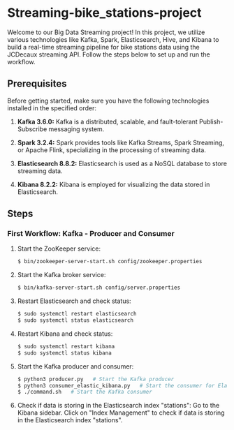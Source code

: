 # Streaming-bike_stations-project

Welcome to our Big Data Streaming project! In this project, we utilize various technologies like Kafka, Spark, Elasticsearch, Hive, and Kibana to build a real-time streaming pipeline for bike stations data using the JCDecaux streaming API. Follow the steps below to set up and run the workflow.

## Prerequisites

Before getting started, make sure you have the following technologies installed in the specified order:

1. **Kafka 3.6.0:** Kafka is a distributed, scalable, and fault-tolerant Publish-Subscribe messaging system.

2. **Spark 3.2.4:** Spark provides tools like Kafka Streams, Spark Streaming, or Apache Flink, specializing in the processing of streaming data.

3. **Elasticsearch 8.8.2:** Elasticsearch is used as a NoSQL database to store streaming data.

4. **Kibana 8.2.2:** Kibana is employed for visualizing the data stored in Elasticsearch.

## Steps

### First Workflow: Kafka - Producer and Consumer

1. Start the ZooKeeper service:

   ```bash
   $ bin/zookeeper-server-start.sh config/zookeeper.properties
2. Start the Kafka broker service:
   
   ```bash
   $ bin/kafka-server-start.sh config/server.properties
3. Restart Elasticsearch and check status:
   ```bash
   $ sudo systemctl restart elasticsearch
   $ sudo systemctl status elasticsearch
4. Restart Kibana and check status:
   ```bash
   $ sudo systemctl restart kibana
   $ sudo systemctl status kibana
6. Start the Kafka producer and consumer:
   ```bash
   $ python3 producer.py   # Start the Kafka producer
   $ python3 consumer_elastic_kibana.py   # Start the consumer for Elasticsearch and Kibana
   $ ./command.sh   # Start the Kafka consumer
8. Check if data is storing in the Elasticsearch index "stations":
   Go to the Kibana sidebar.
   Click on "Index Management" to check if data is storing in the Elasticsearch index "stations".



